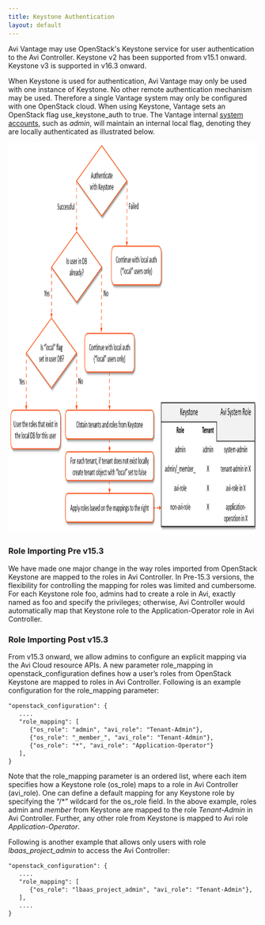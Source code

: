 ```yaml
---
title: Keystone Authentication
layout: default
---
```

Avi Vantage may use OpenStack's Keystone service for user authentication to the Avi Controller.  Keystone v2 has been supported from v15.1 onward.  Keystone v3 is supported in v16.3 onward.

When Keystone is used for authentication, Avi Vantage may only be used with one instance of Keystone. No other remote authentication mechanism may be used. Therefore a single Vantage system may only be configured with one OpenStack cloud.  When using Keystone, Vantage sets an OpenStack flag use_keystone_auth to true.  The Vantage internal <a href="/docs/16.2/default-system-accounts">system accounts</a>, such as *admin*, will maintain an internal local flag, denoting they are locally authenticated as illustrated below.

 

<a href="img/Keystone.png"><img class="alignnone wp-image-13695 size-full" src="img/Keystone.png" alt="Avi Vantage authentication with OpenStack Keystone" width="1125" height="789"></a>

### Role Importing Pre v15.3

We have made one major change in the way roles imported from OpenStack Keystone are mapped to the roles in Avi Controller. In Pre-15.3 versions, the flexibility for controlling the mapping for roles was limited and cumbersome. For each Keystone role foo, admins had to create a role in Avi, exactly named as foo and specify the privileges; otherwise, Avi Controller would automatically map that Keystone role to the Application-Operator role in Avi Controller.

### Role Importing Post v15.3

From v15.3 onward, we allow admins to configure an explicit mapping via the Avi Cloud resource APIs. A new parameter role_mapping in openstack_configuration defines how a user’s roles from OpenStack Keystone are mapped to roles in Avi Controller. Following is an example configuration for the role_mapping parameter:

<pre><code class="language-lua">"openstack_configuration": {
   ....
   "role_mapping": [
      {"os_role": "admin", "avi_role": "Tenant-Admin"},
      {"os_role": "_member_", "avi_role": "Tenant-Admin"},
      {"os_role": "*", "avi_role": "Application-Operator"}
   ],
}</code></pre>  

Note that the role_mapping parameter is an ordered list, where each item specifies how a Keystone role (os_role) maps to a role in Avi Controller (avi_role). One can define a default mapping for any Keystone role by specifying the “/*” wildcard for the os_role field. In the above example, roles admin and _member_ from Keystone are mapped to the role *Tenant-Admin* in Avi Controller. Further, any other role from Keystone is mapped to Avi role *Application-Operator*.

Following is another example that allows only users with role *lbaas_project_admin* to access the Avi Controller:


<pre><code class="language-lua">"openstack_configuration": {
   ....
   "role_mapping": [
      {"os_role": "lbaas_project_admin", "avi_role": "Tenant-Admin"},
   ],
   ....
}</code></pre>  